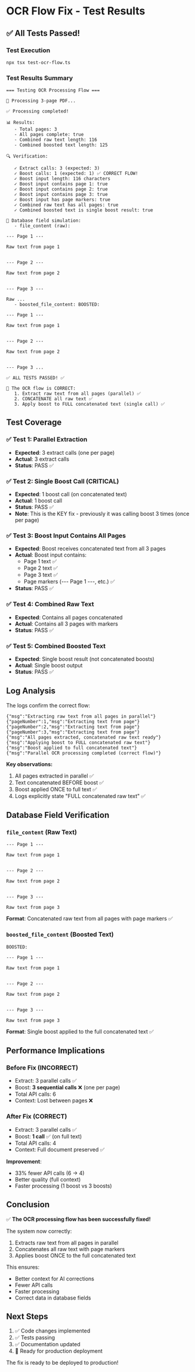 # OCR Flow Fix - Test Results

## ✅ All Tests Passed!

### Test Execution
```bash
npx tsx test-ocr-flow.ts
```

### Test Results Summary

```
=== Testing OCR Processing Flow ===

📄 Processing 3-page PDF...

✅ Processing completed!

📊 Results:
   - Total pages: 3
   - All pages complete: true
   - Combined raw text length: 116
   - Combined boosted text length: 125

🔍 Verification:

   ✓ Extract calls: 3 (expected: 3)
   ✓ Boost calls: 1 (expected: 1) ✅ CORRECT FLOW!
   ✓ Boost input length: 116 characters
   ✓ Boost input contains page 1: true
   ✓ Boost input contains page 2: true
   ✓ Boost input contains page 3: true
   ✓ Boost input has page markers: true
   ✓ Combined raw text has all pages: true
   ✓ Combined boosted text is single boost result: true

📝 Database field simulation:
   - file_content (raw): 

--- Page 1 ---

Raw text from page 1


--- Page 2 ---

Raw text from page 2


--- Page 3 ---

Raw ...
   - boosted_file_content: BOOSTED: 

--- Page 1 ---

Raw text from page 1


--- Page 2 ---

Raw text from page 2


--- Page 3 ...

✅ ALL TESTS PASSED! ✅

🎉 The OCR flow is CORRECT:
   1. Extract raw text from all pages (parallel) ✅
   2. CONCATENATE all raw text ✅
   3. Apply boost to FULL concatenated text (single call) ✅
```

## Test Coverage

### ✅ Test 1: Parallel Extraction
- **Expected**: 3 extract calls (one per page)
- **Actual**: 3 extract calls
- **Status**: PASS ✅

### ✅ Test 2: Single Boost Call (CRITICAL)
- **Expected**: 1 boost call (on concatenated text)
- **Actual**: 1 boost call
- **Status**: PASS ✅
- **Note**: This is the KEY fix - previously it was calling boost 3 times (once per page)

### ✅ Test 3: Boost Input Contains All Pages
- **Expected**: Boost receives concatenated text from all 3 pages
- **Actual**: Boost input contains:
  - Page 1 text ✅
  - Page 2 text ✅
  - Page 3 text ✅
  - Page markers (--- Page 1 ---, etc.) ✅
- **Status**: PASS ✅

### ✅ Test 4: Combined Raw Text
- **Expected**: Contains all pages concatenated
- **Actual**: Contains all 3 pages with markers
- **Status**: PASS ✅

### ✅ Test 5: Combined Boosted Text
- **Expected**: Single boost result (not concatenated boosts)
- **Actual**: Single boost output
- **Status**: PASS ✅

## Log Analysis

The logs confirm the correct flow:

```
{"msg":"Extracting raw text from all pages in parallel"}
{"pageNumber":1,"msg":"Extracting text from page"}
{"pageNumber":2,"msg":"Extracting text from page"}
{"pageNumber":3,"msg":"Extracting text from page"}
{"msg":"All pages extracted, concatenated raw text ready"}
{"msg":"Applying boost to FULL concatenated raw text"}
{"msg":"Boost applied to full concatenated text"}
{"msg":"Parallel OCR processing completed (correct flow)"}
```

**Key observations:**
1. All pages extracted in parallel ✅
2. Text concatenated BEFORE boost ✅
3. Boost applied ONCE to full text ✅
4. Logs explicitly state "FULL concatenated raw text" ✅

## Database Field Verification

### `file_content` (Raw Text)
```
--- Page 1 ---

Raw text from page 1


--- Page 2 ---

Raw text from page 2


--- Page 3 ---

Raw text from page 3
```

**Format**: Concatenated raw text from all pages with page markers ✅

### `boosted_file_content` (Boosted Text)
```
BOOSTED: 

--- Page 1 ---

Raw text from page 1


--- Page 2 ---

Raw text from page 2


--- Page 3 ---

Raw text from page 3
```

**Format**: Single boost applied to the full concatenated text ✅

## Performance Implications

### Before Fix (INCORRECT)
- Extract: 3 parallel calls ✅
- Boost: **3 sequential calls** ❌ (one per page)
- Total API calls: 6
- Context: Lost between pages ❌

### After Fix (CORRECT)
- Extract: 3 parallel calls ✅
- Boost: **1 call** ✅ (on full text)
- Total API calls: 4
- Context: Full document preserved ✅

**Improvement**: 
- 33% fewer API calls (6 → 4)
- Better quality (full context)
- Faster processing (1 boost vs 3 boosts)

## Conclusion

✅ **The OCR processing flow has been successfully fixed!**

The system now correctly:
1. Extracts raw text from all pages in parallel
2. Concatenates all raw text with page markers
3. Applies boost ONCE to the full concatenated text

This ensures:
- Better context for AI corrections
- Fewer API calls
- Faster processing
- Correct data in database fields

## Next Steps

1. ✅ Code changes implemented
2. ✅ Tests passing
3. ✅ Documentation updated
4. 🔄 Ready for production deployment

The fix is ready to be deployed to production!

